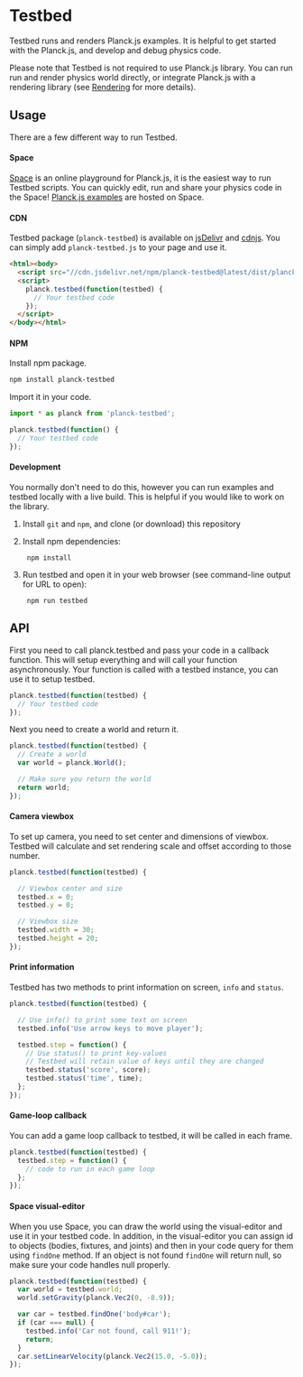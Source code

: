 # Testbed

Testbed runs and renders Planck.js examples. It is helpful to get started with the Planck.js, and develop and debug physics code.

Please note that Testbed is not required to use Planck.js library.
You can run run and render physics world directly, or integrate Planck.js with a rendering library (see [Rendering](https://github.com/shakiba/planck.js/wiki/Rendering) for more details).

## Usage

There are a few different way to run Testbed.

#### Space

[Space](https://piqnt.com/space/) is an online playground for Planck.js, it is the easiest way to run Testbed scripts.
You can quickly edit, run and share your physics code in the Space!
[Planck.js examples](https://piqnt.com/planck.js/) are hosted on Space.

#### CDN

Testbed package (`planck-testbed`) is available on [jsDelivr](https://www.jsdelivr.com/package/npm/planck-testbed) and [cdnjs](https://cdnjs.com/libraries/planck-testbed). 
You can simply add `planck-testbed.js` to your page and use it.

```html
<html><body>
  <script src="//cdn.jsdelivr.net/npm/planck-testbed@latest/dist/planck-testbed.js"></script>
  <script>
    planck.testbed(function(testbed) {
      // Your testbed code
    });
  </script>
</body></html>
```

#### NPM

Install npm package.
```sh
npm install planck-testbed
```

Import it in your code.
```js
import * as planck from 'planck-testbed';

planck.testbed(function() {
  // Your testbed code
});
```

#### Development

You normally don't need to do this, however you can run examples and testbed locally with a live build. This is helpful if you would like to work on the library.

1. Install `git` and `npm`, and clone (or download) this repository

1. Install npm dependencies:

        npm install

1. Run testbed and open it in your web browser (see command-line output for URL to open):

        npm run testbed


## API

First you need to call planck.testbed and pass your code in a callback function.
This will setup everything and will call your function asynchronously.
Your function is called with a testbed instance, you can use it to setup testbed. 

```js
planck.testbed(function(testbed) {
  // Your testbed code
});
```

Next you need to create a world and return it.

```js
planck.testbed(function(testbed) {
  // Create a world
  var world = planck.World();

  // Make sure you return the world
  return world;
});
```

#### Camera viewbox

To set up camera, you need to set center and dimensions of viewbox.
Testbed will calculate and set rendering scale and offset according to those number. 

```js
planck.testbed(function(testbed) {

  // Viewbox center and size
  testbed.x = 0;
  testbed.y = 0;

  // Viewbox size
  testbed.width = 30;
  testbed.height = 20;
});
```

#### Print information

Testbed has two methods to print information on screen, `info` and `status`.

```js
planck.testbed(function(testbed) {

  // Use info() to print some text on screen
  testbed.info('Use arrow keys to move player');

  testbed.step = function() {
    // Use status() to print key-values
    // Testbed will retain value of keys until they are changed
    testbed.status('score', score);
    testbed.status('time', time);
  };
});
```

#### Game-loop callback

You can add a game loop callback to testbed, it will be called in each frame.

```js
planck.testbed(function(testbed) {
  testbed.step = function() {
    // code to run in each game loop
  };
});
```

#### Space visual-editor

When you use Space, you can draw the world using the visual-editor and use it in your testbed code. In addition, in the visual-editor you can assign id to objects (bodies, fixtures, and joints) and then in your code query for them using `findOne` method. If an object is not found `findOne` will return null, so make sure your code handles null properly.

```js
planck.testbed(function(testbed) {
  var world = testbed.world;
  world.setGravity(planck.Vec2(0, -8.9));

  var car = testbed.findOne('body#car');
  if (car === null) {
    testbed.info('Car not found, call 911!');
    return;
  }
  car.setLinearVelocity(planck.Vec2(15.0, -5.0));
});
```
